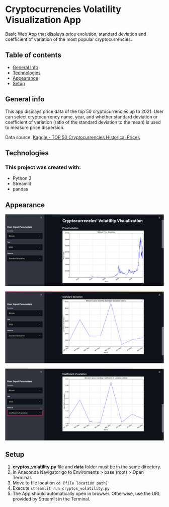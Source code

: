 # Cryptocurrencies Volatility Visualization App
Basic Web App that displays price evolution, standard deviation and coefficient of variation of the most popular cryptocurrencies.

## Table of contents
* [General Info](#general-info)
* [Technologies](#technologies)
* [Appearance](#appearance)
* [Setup](#setup)

## General info
This app displays price data of the top 50 cryptocurrencies up to 2021. User can select cryptocurrency name, year, and whether standard deviation or coefficient of variation (ratio of the standard deviation to the mean) is used to measure price dispersion.

Data source: [Kaggle - TOP 50 Cryptocurrencies Historical Prices](https://www.kaggle.com/odins0n/top-50-cryptocurrency-historical-prices)

## Technologies
### This project was created with:
* Python 3
* Streamlit
* pandas

## Appearance

![price](https://github.com/ivan-svetlich/data-analysis/blob/main/cryptos_volatility/images/price.png)

![standard_deviation](https://github.com/ivan-svetlich/data-analysis/blob/main/cryptos_volatility/images/standard_deviation.png)

![coefficient_of_variation](https://github.com/ivan-svetlich/data-analysis/blob/main/cryptos_volatility/images/coefficient_of_variation.png)

## Setup
1. **cryptos_volatility.py** file and **data** folder must be in the same directory.
2. In Anaconda Navigator go to Enviroments > base (root) > Open Terminal.
4. Move to file location ```cd [file location path]```
5. Execute ```streamlit run cryptos_volatility.py```
6. The App should automatically open in browser. Otherwise, use the URL provided by Streamlit in the Terminal.
